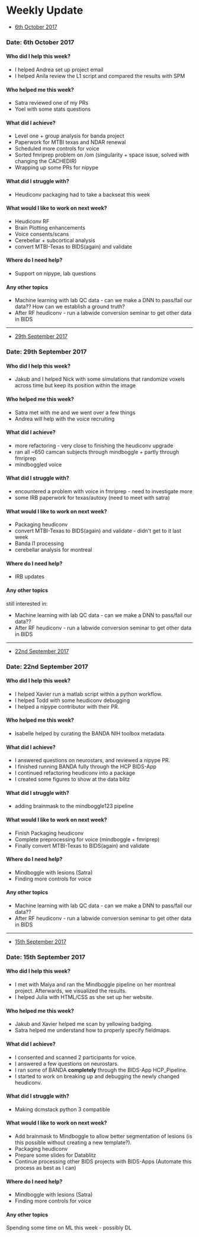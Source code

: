 # Weekly Update

* [6th October 2017](#date-6th-october-2017)

### Date: 6th October 2017

#### Who did I help this week?

* I helped Andrea set up project email
* I helped Anila review the L1 script and compared the results with SPM

#### Who helped me this week?

* Satra reviewed one of my PRs
* Yoel with some stats questions

#### What did I achieve?

* Level one + group analysis for banda project
* Paperwork for MTBI texas and NDAR renewal
* Scheduled more controls for voice
* Sorted fmriprep problem on /om (singularity + space issue, solved with changing the CACHEDIR)
* Wrapping up some PRs for nipype

#### What did I struggle with?

* Heudiconv packaging had to take a backseat this week

#### What would I like to work on next week?

* Heudiconv RF
* Brain Plotting enhancements
* Voice consents/scans
* Cerebellar + subcortical analysis
* convert MTBI-Texas to BIDS(again) and validate

#### Where do I need help?

* Support on nipype, lab questions

#### Any other topics

* Machine learning with lab QC data - can we make a DNN to pass/fail our data?? How can we establish a ground truth?
* After RF heudiconv - run a labwide conversion seminar to get other data in BIDS

-----

* [29th September 2017](#date-29th-september-2017)

### Date: 29th September 2017

#### Who did I help this week?

* Jakub and I helped Nick with some simulations that randomize voxels across time but keep its position within the image

#### Who helped me this week?

* Satra met with me and we went over a few things
* Andrea will help with the voice recruiting

#### What did I achieve?

* more refactoring - very close to finishing the heudiconv upgrade
* ran all ~650 camcan subjects through mindboggle + partly through fmriprep
* mindboggled voice

#### What did I struggle with?

* encountered a problem with voice in fmriprep - need to investigate more
* some IRB paperwork for texas/autoxy (need to meet with satra)

#### What would I like to work on next week?

* Packaging heudiconv
* convert MTBI-Texas to BIDS(again) and validate - didn't get to it last week
* Banda l1 processing
* cerebellar analysis for montreal

#### Where do I need help?

* IRB updates

#### Any other topics

still interested in:
* Machine learning with lab QC data - can we make a DNN to pass/fail our data??
* After RF heudiconv - run a labwide conversion seminar to get other data in BIDS

-----

* [22nd September 2017](#date-22nd-september-2017)

### Date: 22nd September 2017

#### Who did I help this week?

* I helped Xavier run a matlab script within a python workflow.
* I helped Todd with some heudiconv debugging
* I helped a nipype contributor with their PR.

#### Who helped me this week?

* Isabelle helped by curating the BANDA NIH toolbox metadata

#### What did I achieve?

* I answered questions on neurostars, and reviewed a nipype PR.
* I finished running BANDA fully through the HCP BIDS-App
* I continued refactoring heudiconv into a package
* I created some figures to show at the data blitz

#### What did I struggle with?

* adding brainmask to the mindboggle123 pipeline

#### What would I like to work on next week?

* Finish Packaging heudiconv
* Complete preprocessing for voice (mindboggle + fmriprep)
* Finally convert MTBI-Texas to BIDS(again) and validate

#### Where do I need help?

* Mindboggle with lesions (Satra)
* Finding more controls for voice

#### Any other topics

* Machine learning with lab QC data - can we make a DNN to pass/fail our data??
* After RF heudiconv - run a labwide conversion seminar to get other data in BIDS

-----

* [15th September 2017](#date-15th-september-2017)

### Date: 15th September 2017

#### Who did I help this week?

* I met with Maiya and ran the Mindboggle pipeline on her montreal project. Afterwards, we visualized the results.
* I helped Julia with HTML/CSS as she set up her website.

#### Who helped me this week?

* Jakub and Xavier helped me scan by yellowing badging.
* Satra helped me understand how to properly specify fieldmaps.

#### What did I achieve?

* I consented and scanned 2 participants for voice.
* I answered a few questions on neurostars.
* I ran some of BANDA **completely** through the BIDS-App HCP_Pipeline.
* I started to work on breaking up and debugging the newly changed heudiconv.

#### What did I struggle with?

* Making dcmstack python 3 compatible

#### What would I like to work on next week?

* Add brainmask to Mindboggle to allow better segmentation of lesions (is this possible without creating a new template?).
* Packaging heudiconv
* Prepare some slides for Datablitz
* Continue processing other BIDS projects with BIDS-Apps (Automate this process as best as I can)

#### Where do I need help?

* Mindboggle with lesions (Satra)
* Finding more controls for voice

#### Any other topics

Spending some time on ML this week - possibly DL
